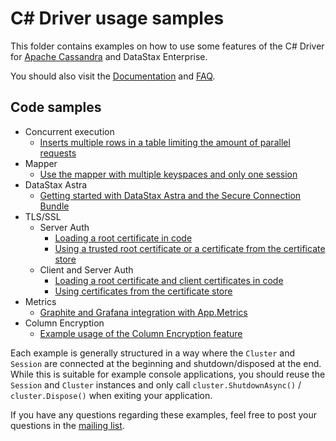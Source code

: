 # C# Driver usage samples

This folder contains examples on how to use some features of the C# Driver for [Apache Cassandra][cassandra] and DataStax Enterprise.

You should also visit the [Documentation][doc-index] and [FAQ][faq].

## Code samples

- Concurrent execution
  - [Inserts multiple rows in a table limiting the amount of parallel requests](ConcurrentExecutions/ExecuteInLoop/Program.cs)
- Mapper
  - [Use the mapper with multiple keyspaces and only one session](Mapper/MultipleKeyspacesSingleSession/Program.cs)
- DataStax Astra
  - [Getting started with DataStax Astra and the Secure Connection Bundle](SecureConnectionBundle/MinimalExample/Program.cs)
- TLS/SSL
  - Server Auth
    - [Loading a root certificate in code](Ssl/SslServerAuthOnly/LoadingCertificateManuallyExample.cs)
    - [Using a trusted root certificate or a certificate from the certificate store](Ssl/SslServerAuthOnly/WindowsCertificateStoreExample.cs)
  - Client and Server Auth
    - [Loading a root certificate and client certificates in code](Ssl/SslTwoWayAuth/LoadingCertificateManuallyExample.cs)
    - [Using certificates from the certificate store](Ssl/SslTwoWayAuth/WindowsCertificateStoreExample.cs)
- Metrics
  - [Graphite and Grafana integration with App.Metrics](Metrics/AppMetricsGraphite/Program.cs)
- Column Encryption
  - [Example usage of the Column Encryption feature](ColumnEncryption/ColumnEncryptionExample/Program.cs)

Each example is generally structured in a way where the `Cluster` and `Session` are connected at the beginning and shutdown/disposed at the end.
While this is suitable for example console applications, you should reuse the `Session` and `Cluster` instances and only call `cluster.ShutdownAsync()` / `cluster.Dispose()` when exiting your application.

If you have any questions regarding these examples, feel free to post your questions in the [mailing list][mailing-list].

[cassandra]: https://cassandra.apache.org/
[doc-index]: https://docs.datastax.com/en/developer/csharp-driver/latest/
[mailing-list]: https://groups.google.com/a/lists.datastax.com/forum/#!forum/csharp-driver-user
[faq]: https://docs.datastax.com/en/developer/csharp-driver/latest/faq/
